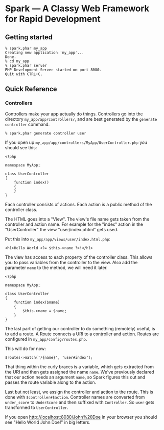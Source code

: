 # Spark — A Classy Web Framework for Rapid Development

## Getting started

    % spark.phar my_app
    Creating new application 'my_app'...
    Done.
    % cd my_app
    % spark.phar server
    PHP Development Server started on port 8080.
    Quit with CTRL+C.

## Quick Reference

### Controllers

Controllers make your app actually do things. Controllers go into the
directory `my_app/app/controllers/`, and are best generated
by the `generate controller` command.

    % spark.phar generate controller user

If you open up `my_app/app/controllers/MyApp/UserController.php`
you should see this:

    <?php

    namespace MyApp;

    class UserController
    {
        function index()
        {
        }
    }

Each controller consists of actions. Each action is a public method of
the controller class.

The HTML goes into a "View". The view's file name gets taken from the
controller and action name. For example for the "index" action in the 
"UserController" the view "user/index.phtml" gets used.

Put this into `my_app/app/views/user/index.html.php`:

    <h1>Hello World <?= $this->name ?>!</h1>

The view has access to each property of the controller class. This
allows you to pass variables from the controller to the view. Also add
the parameter `name` to the method, we will need it later.

    <?php

    namespace MyApp;
    
    class UserController
    {
        function index($name)
        {
            $this->name = $name;
        }
    }

The last part of getting our controller to do something (remotely)
useful, is to add a route. A Route connects a URI to a controller and
action. Routes are configured in `my_app/config/routes.php`.

This will do for now:

    $routes->match('/{name}', 'user#index');

That thing within the curly braces is a variable, which gets extracted
from the URI and then gets assigned the name `name`. We've previously
declared that our action needs an argument `name`, so Spark figures this
out and passes the route variable along to the action.

Last but not least, we assign the controller and action to the route.
This is done with `$controller#$action`. Controller names are converted
from `under_score` to `UnderScore` and then suffixed with `Controller`.
So `user` gets transformed to `UserController`.

If you open <http://localhost:8080/John%20Doe> in your browser you
should see "Hello World John Doe!" in big letters.
